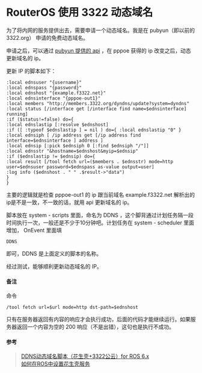 # RouterOS 使用 3322 动态域名

为了将内网的服务提供出去，需要申请一个动态域名。我是在 pubyun（即以前的 3322.org） 申请的免费动态域名。    

申请之后，可以通过 [pubyun 提供的 api](http://www.pubyun.com/wiki/%E5%B8%AE%E5%8A%A9:api) ，在 pppoe 获得的 ip 改变之后，动态更新域名的 ip。    

更新 IP 的脚本如下：
```
:local ednsuser "{username}"
:local ednspass "{password}"
:local ednshost "{example.f3322.net}"
:local ednsinterface "{pppoe-out1}"
:local members "http://members.3322.org/dyndns/update?system=dyndns"
:local status [/interface get [/interface find name=$ednsinterface] running]
:if ($status!=false) do={
:local ednslastip [:resolve $ednshost]
:if ([ :typeof $ednslastip ] = nil ) do={ :local ednslastip "0" }
:local ednsiph [ /ip address get [/ip address find interface=$ednsinterface ] address ]
:local ednsip [:pick $ednsiph 0 [:find $ednsiph "/"]]
:local ednsstr "&hostname=$ednshost&myip=$ednsip"
:if ($ednslastip != $ednsip) do={
:local result [/tool fetch url=($members . $ednsstr) mode=http user=$ednsuser password=$ednspass as-value output=user]
:log info ($ednshost . " " .$result->"data")
}
}
```
主要的逻辑就是检查 pppoe-out1 的 ip 跟当前域名 example.f3322.net 解析出的ip是不是一致，不一致的话，就用 api 更新域名的 ip。  

脚本放在 system - scripts 里面，命名为 DDNS ，这个脚背通过计划任务隔一段时间执行一次，一般还是不少于10分钟吧。计划任务在 system - scheduler 里面增加， OnEvent 里面填
```
DDNS
```
即可，DDNS 是上面定义的脚本的名称。  

经过测试，能够顺利更新动态域名的 IP。

#### 备注

命令
```
/tool fetch url=$url mode=http dst-path=$ednshost
```
只有在服务器返回有内容的响应才会执行成功，后面的代码才能继续运行。如果服务器返回一个内容为空的 200 响应（不是出错），这句也是执行不成功。

#### 参考
> [DDNS动态域名脚本（花生壳+3322公云）for ROS 6.x](http://www.roszj.com/526.html)  
> [如何在ROS中设置花生壳服务](http://service.oray.com/question/869.html)